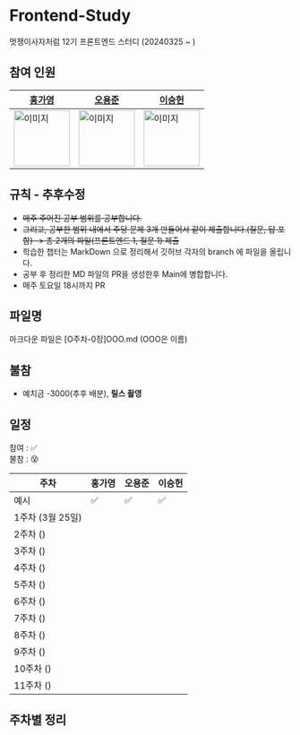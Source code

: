 # Frontend-Study
멋쟁이사자처럼 12기 프론트엔드 스터디 (20240325 ~ )
                
## 참여 인원 
| [홍가영](https://github.com/kaouo)                                         | [오용준](https://github.com/55yong)                                           | [이승헌](https://github.com/12seungheon)                                          |
|-----------------------------------------------------------------------------|------------------------------------------------------------------------------|------------------------------------------------------------------------------
| <img src="https://avatars.githubusercontent.com/u/144293040?v=4" alt="이미지" width="100" height="100"> | <img src="https://avatars.githubusercontent.com/u/132319467?v=4" alt="이미지" width="100" height="100"> | <img src="https://avatars.githubusercontent.com/u/164005659?v=4" alt="이미지" width="100" height="100"> |

## 규칙 - 추후수정
- ~~매주 주어진 공부 범위를 공부합니다.~~
- ~~그리고, 공부한 범위 내에서 주당 문제 3개 만들어서 같이 제출합니다.(질문, 답 포함) -> 총 2개의 파일(프론트엔드 1, 질문 1) 제출~~
- 학습한 챕터는 MarkDown 으로 정리해서 깃허브 각자의 branch 에 파일을 올립니다.
- 공부 후 정리한 MD 파일의 PR을 생성한후 Main에 병합합니다.
- 매주 토요일 18시까지 PR 


## 파일명
마크다운 파일은 [O주차-0장]OOO.md (OOO은 이름)

## 불참
- 예치금 -3000(추후 배분), **릴스 촬영**

## 일정

참여 : ✅  
불참 : 😵  

| 주차           | 홍가영 | 오용준 | 이승헌 |
|--------------|--|----|-----|
| 예시           | ✅ | ✅  | ✅   |
| 1주차 (3월 25일) |  |    |     | 
| 2주차 ()       |  |    |     |  
| 3주차 ()       |  |    |     |
| 4주차 ()       |  |    |     |
| 5주차 ()       |  |    |     |
| 6주차 ()       |  |    |     |
| 7주차 ()       |  |    |     | 
| 8주차 ()       |  |    |     | 
| 9주차 ()       |  |    |     | 
| 10주차 ()      |  |    |     |  
| 11주차 ()      |  |    |     | 

## 주차별 정리


  
